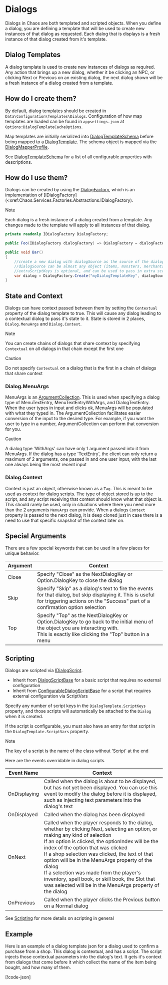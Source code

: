 # Dialogs

Dialogs in Chaos are both templated and scripted objects. When you define a dialog, you are defining a template that
will be used to create new instances of that dialog as requested. Each dialog that is displays is a fresh instance of
that dialog created from it's template.

## Dialog Templates

A dialog template is used to create new instances of dialogs as required. Any action that brings up a new dialog,
whether it be clicking an NPC, or clicking Next or Previous on an existing dialog, the next dialog shown will be a
fresh instance of a dialog created from a template.

## How do I create them?

By default, dialog templates should be created in `Data\Configuration\Templates\Dialogs`. Configuration of how map
templates are loaded can be found in `appsettings.json` at `Options:DialogTemplateCacheOptions`.

Map templates are initially serialized into [DialogTemplateSchema](<xref:Chaos.Schemas.Templates.DialogTemplateSchema>)
before being mapped to a [DialogTemplate](<xref:Chaos.Models.Templates.DialogTemplate>). The schema object is mapped via
the [DialogMapperProfile](<xref:Chaos.Services.MapperProfiles.DialogMapperProfile>).

See [DialogTemplateSchema](<xref:Chaos.Schemas.Templates.DialogTemplateSchema>) for a list of all configurable
properties with descriptions.

## How do I use them?

Dialogs can be created by using the [DialogFactory](<xref:Chaos.Services.Factories.DialogFactory>), which is an
implementation of [IDialogFactory](<xref:Chaos.Services.Factories.Abstractions.IDialogFactory).

> [!NOTE]
> Each dialog is a fresh instance of a dialog created from a template. Any changes made to the template will apply to
> all instances of that dialog.

```cs
private readonly IDialogFactory DialogFactory;

public Foo(IDialogFactory dialogFactory) => DialogFactory = dialogFactory;

public void Bar()
{
    //create a new dialog with dialogSource as the source of the dialog
    //dialogSource can be almost any object (items, monsters, merchants, aislings, etc)
    //extraScriptKeys is optional, and can be used to pass in extra script keys that are not part of the templated dialog
    var dialog = DialogFactory.Create("myDialogTemplateKey", dialogSource, extraScriptKeys);
}
```

## State and Context

Dialogs can have context passed between them by setting the `Contextual` property of the dialog template to true. This
will cause any dialog leading to a contextual dialog to pass it's state to it. State is stored in 2
places, `Dialog.MenuArgs` and `Dialog.Context`.

> [!NOTE]
> You can create chains of dialogs that share context by specifying `Contextual` on all dialogs in that chain except the
> first one

> [!CAUTION]
> Do not specify `Contextual` on a dialog that is the first in a chain of dialogs that share context

### Dialog.MenuArgs

MenuArgs is an [ArgumentCollection](<xref:Chaos.Collections.Common.ArgumentCollection>). This is used when specifying a
dialog type of MenuTextEntry, MenuTextEntryWithArgs, and DialogTextEntry. When the user types in input and clicks ok,
MenuArgs will be populated with what they typed in. The ArgumentCollection facilitates easier conversion of the input to
the desired type. For example, if you want the user to type in a number, ArgumentCollection can perform that conversion
for you.

> [!CAUTION]
> A dialog type 'WithArgs' can have only 1 argument passed into it from MenuArgs. If the dialog has a type 'TextEntry',
> the client can only return a maximum of 2 arguments, one passed in and one user input, with the last one always being
> the most recent input

### Dialog.Context

Context is just an object, otherwise known as a `Tag`. This is meant to be used as context for dialog scripts. The type
of object stored is up to the script, and any script receiving that context should know what that object is. This should
rarely be used, only in situations where there you need more than the 2 arguments `MenuArgs` can provide. When a
dialogs `Context` property is passed to the next dialog, it is deep cloned just in case there is a need to use that
specific snapshot of the context later on.

## Special Arguments

There are a few special keywords that can be used in a few places for unique behavior.

| Argument | Context                                                                                                                                                                                      |
|----------|----------------------------------------------------------------------------------------------------------------------------------------------------------------------------------------------|
| Close    | Specify "Close" as the NextDialogKey or Option.DialogKey to close the dialog                                                                                                                 |
| Skip     | Specify "Skip" as a dialog's text to fire the events for that dialog, but skip displaying it. This is useful for triggering actions on the "Success" part of a confirmation option selection |
| Top      | Specify "Top" as the NextDialogKey or Option.DialogKey to go back to the initial menu of the object you are interacting with.<br/>This is exactly like clicking the "Top" button in a menu   |

## Scripting

Dialogs are scripted via [IDialogScript](<xref:Chaos.Scripting.DialogScripts.Abstractions.IDialogScript>).

- Inherit from [DialogScriptBase](<xref:Chaos.Scripting.DialogScripts.Abstractions.DialogScriptBase>) for a basic script
  that requires no external configuration
- Inherit
  from [ConfigurableDialogScriptBase](<xref:Chaos.Scripting.DialogScripts.Abstractions.ConfigurableDialogScriptBase>)
  for a script that requires external configuration via ScriptVars

Specify any number of script keys in the `DialogTemplate.ScriptKeys` property, and those scripts will automatically be
attached to the `Dialog` when it is created.

If the script is configurable, you must also have an entry for that script in the `DialogTemplate.ScriptVars` property.

> [!NOTE]
> The key of a script is the name of the class without 'Script' at the end

Here are the events overridable in dialog scripts.

| Event Name   | Context                                                                                                                                                                                                                                                                                                                                                                                                                                                                                                  |
|--------------|----------------------------------------------------------------------------------------------------------------------------------------------------------------------------------------------------------------------------------------------------------------------------------------------------------------------------------------------------------------------------------------------------------------------------------------------------------------------------------------------------------|
| OnDisplaying | Called when the dialog is about to be displayed, but has not yet been displayed. You can use this event to modify the dialog before it is displayed, such as injecting text parameters into the dialog's text                                                                                                                                                                                                                                                                                            |
| OnDisplayed  | Called when the dialog has been displayed                                                                                                                                                                                                                                                                                                                                                                                                                                                                |
| OnNext       | Called when the player responds to the dialog, whether by clicking Next, selecting an option, or making any kind of selection<br />If an option is clicked, the optionIndex will be the index of the option that was clicked<br />If a shop selection was clicked, the text of that option will be in the MenuArgs property of the dialog<br />If a selection was made from the player's inventory, spell book, or skill book, the Slot that was selected will be in the MenuArgs property of the dialog |
| OnPrevious   | Called when the player clicks the Previous button on a Normal dialog                                                                                                                                                                                                                                                                                                                                                                                                                                     |

See [Scripting](Scripting.md) for more details on scripting in general

## Example

Here is an example of a dialog template json for a dialog used to confirm a purchase from a shop. This dialog is
contextual, and has a script. The script injects those contextual parameters into the dialog's text. It gets it's
context from dialogs that come before it which collect the name of the item being bought, and how many of them.

[!code-json[](../../Data/Configuration/Templates/Dialogs/generic/Shop/BuyShop/generic_buyshop_confirmation.json)]